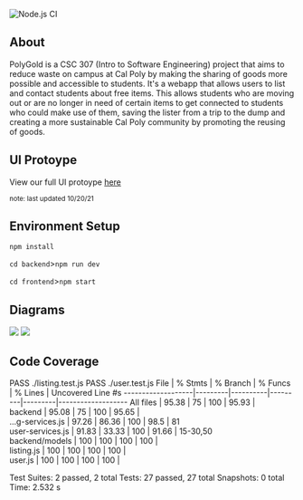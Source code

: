 ![Node.js CI](https://github.com/Bokanovskii/PolyFreeStuff/actions/workflows/node.js.yml/badge.svg)

<h2>About</h2>
PolyGold is a CSC 307 (Intro to Software Engineering) project that aims to reduce waste on campus at Cal Poly by making the sharing of goods more possible and accessible to students. It's a webapp that allows users to list and contact students about free items. This allows students who are moving out or are no longer in need of certain items to get connected to students who could make use of them, saving the lister from a trip to the dump and creating a more sustainable Cal Poly community by promoting the reusing of goods.

<h2>UI Protoype</h2>
View our full UI protoype <a href="https://www.figma.com/file/dIHkl7bid9EDPGmS3LAC0j/Poly-Free-Stuff?node-id=0%3A1" target="_blank">here</a>

<sub>note: last updated 10/20/21</sub>

<h2>Environment Setup</h2>

```npm install```

```cd backend```>```npm run dev```

```cd frontend```>```npm start```

<h2>Diagrams</h2>

<img src="frontend/public/component-diagram.png"/>

<img src="frontend/public/class-diagram.png"/>

<h2>Code Coverage</h2>

PASS  ./listing.test.js
PASS  ./user.test.js
File               | % Stmts | % Branch | % Funcs | % Lines | Uncovered Line #s 
-------------------|---------|----------|---------|---------|-------------------
All files          |   95.38 |       75 |     100 |   95.93 |                   
 backend           |   95.08 |       75 |     100 |   95.65 |                   
  ...g-services.js |   97.26 |    86.36 |     100 |    98.5 | 81                
  user-services.js |   91.83 |    33.33 |     100 |   91.66 | 15-30,50          
 backend/models    |     100 |      100 |     100 |     100 |                   
  listing.js       |     100 |      100 |     100 |     100 |                   
  user.js          |     100 |      100 |     100 |     100 |                   

Test Suites: 2 passed, 2 total
Tests:       27 passed, 27 total
Snapshots:   0 total
Time:        2.532 s
